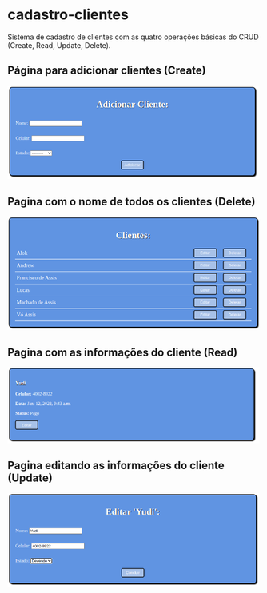 # cadastro-clientes

Sistema de cadastro de clientes com as quatro operações básicas do CRUD (Create, Read, Update, Delete).

## Página para adicionar clientes (Create)
![alt text](screenshots/add-cliente.png)

## Pagina com o nome de todos os clientes (Delete)
![alt text](screenshots/todos-clientes.png)

## Pagina com as informações do cliente (Read)
![alt text](screenshots/cliente-info.png)

## Pagina editando as informações do cliente (Update)
![alt text](screenshots/edita-cliente.png)   